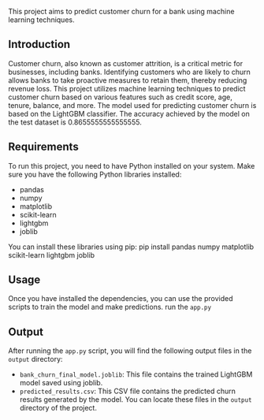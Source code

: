 This project aims to predict customer churn for a bank using machine learning techniques.

## Introduction
Customer churn, also known as customer attrition, is a critical metric for businesses, including banks. Identifying customers who are likely to churn allows banks to take proactive measures to retain them, thereby reducing revenue loss.
This project utilizes machine learning techniques to predict customer churn based on various features such as credit score, age, tenure, balance, and more.
The model used for predicting customer churn is based on the LightGBM classifier. The accuracy achieved by the model on the test dataset is 0.8655555555555555.

## Requirements
To run this project, you need to have Python installed on your system.
Make sure you have the following Python libraries installed:
- pandas
- numpy
- matplotlib
- scikit-learn
- lightgbm
- joblib

You can install these libraries using pip:
pip install pandas numpy matplotlib scikit-learn lightgbm joblib

## Usage
Once you have installed the dependencies, you can use the provided scripts to train the model and make predictions.
run the `app.py`

## Output
After running the `app.py` script, you will find the following output files in the `output` directory:
- `bank_churn_final_model.joblib`: This file contains the trained LightGBM model saved using joblib.
- `predicted_results.csv`: This CSV file contains the predicted churn results generated by the model.
You can locate these files in the `output` directory of the project.
